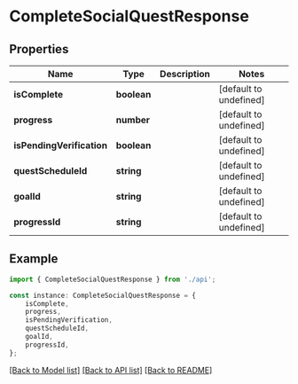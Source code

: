 # CompleteSocialQuestResponse


## Properties

Name | Type | Description | Notes
------------ | ------------- | ------------- | -------------
**isComplete** | **boolean** |  | [default to undefined]
**progress** | **number** |  | [default to undefined]
**isPendingVerification** | **boolean** |  | [default to undefined]
**questScheduleId** | **string** |  | [default to undefined]
**goalId** | **string** |  | [default to undefined]
**progressId** | **string** |  | [default to undefined]

## Example

```typescript
import { CompleteSocialQuestResponse } from './api';

const instance: CompleteSocialQuestResponse = {
    isComplete,
    progress,
    isPendingVerification,
    questScheduleId,
    goalId,
    progressId,
};
```

[[Back to Model list]](../README.md#documentation-for-models) [[Back to API list]](../README.md#documentation-for-api-endpoints) [[Back to README]](../README.md)
